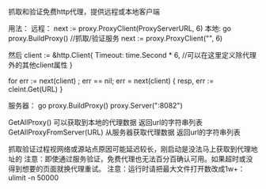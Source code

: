 抓取和验证免费http代理，提供远程或本地客户端

用法：
远程：
next := proxy.ProxyClient(ProxyServerURL, 6)
本地:
go proxy.BuildProxy() //抓取/验证服务
next := proxy.ProxyClient("", 6)

然后
client := &http.Client{
	Timeout: time.Second * 6, //可以在这里定义除代理外的其他client属性
}

for err := next(client) ; err == nil; err = next(client) {
	resp, err := cleint.Get(URL)
}

服务器：
        go proxy.BuildProxy()
        proxy.Server(":8082")

GetAllProxy() 可以获取到本地的代理数据 返回url的字符串列表
GetAllProxyFromServer(URL) 从服务器获取代理数据 返回url的字符串列表

抓取验证过程视网络或源站点原因可能延迟较长，刚启动是没法马上获取到代理地址的
注意：即使通过服务验证，免费代理也无法百分百确认可用。如果超时或没得到想要的页面就换代理重试。
注意：运行时请把最大文件打开数改成1w+：ulimit -n 50000
